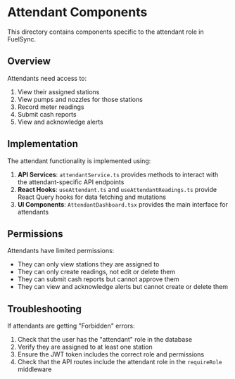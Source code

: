 # Attendant Components

This directory contains components specific to the attendant role in FuelSync.

## Overview

Attendants need access to:

1. View their assigned stations
2. View pumps and nozzles for those stations
3. Record meter readings
4. Submit cash reports
5. View and acknowledge alerts

## Implementation

The attendant functionality is implemented using:

1. **API Services**: `attendantService.ts` provides methods to interact with the attendant-specific API endpoints
2. **React Hooks**: `useAttendant.ts` and `useAttendantReadings.ts` provide React Query hooks for data fetching and mutations
3. **UI Components**: `AttendantDashboard.tsx` provides the main interface for attendants

## Permissions

Attendants have limited permissions:
- They can only view stations they are assigned to
- They can only create readings, not edit or delete them
- They can submit cash reports but cannot approve them
- They can view and acknowledge alerts but cannot create or delete them

## Troubleshooting

If attendants are getting "Forbidden" errors:
1. Check that the user has the "attendant" role in the database
2. Verify they are assigned to at least one station
3. Ensure the JWT token includes the correct role and permissions
4. Check that the API routes include the attendant role in the `requireRole` middleware